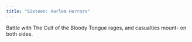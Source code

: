 ```yaml
---
title: "Sixteen: Harlem Horrors"
---
```


Battle with The Cult of the Bloody Tongue rages, and casualties mount- on both sides.  